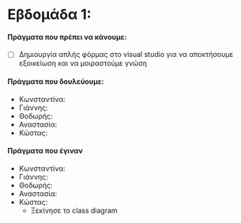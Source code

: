 # Εβδομάδα 1:
#### Πράγματα που πρέπει να κάνουμε:
 - [ ] Δημιουργία απλής φόρμας στο visual studio για να αποκτήσουμε εξοικείωση και να μοιραστούμε γνώση

#### Πράγματα που δουλεύουμε:

* Κωνσταντίνα:
* Γιάννης:
* Θοδωρής:
* Αναστασία:
* Κώστας:

#### Πράγματα που έγιναν

* Κωνσταντίνα:
* Γιάννης:
* Θοδωρής:
* Αναστασία:
* Κώστας:
   - Ξεκίνησε το class diagram
